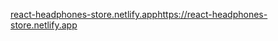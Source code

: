 [react-headphones-store.netlify.app](https://react-headphones-store.netlify.app)https://react-headphones-store.netlify.app
